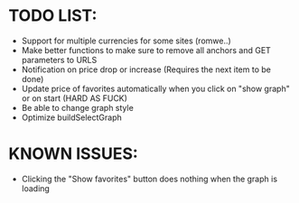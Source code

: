 # TODO LIST:
* Support for multiple currencies for some sites (romwe..)
* Make better functions to make sure to remove all anchors and GET parameters to URLS
* Notification on price drop or increase (Requires the next item to be done)
* Update price of favorites automatically when you click on "show graph" or on start (HARD AS FUCK)
* Be able to change graph style
* Optimize buildSelectGraph

# KNOWN ISSUES:
* Clicking the "Show favorites" button does nothing when the graph is loading